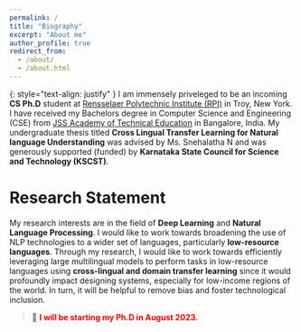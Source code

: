 ```yaml
---
permalink: /
title: "Biography"
excerpt: "About me"
author_profile: true
redirect_from: 
  - /about/
  - /about.html
---
```

{: style="text-align: justify" }
I am immensely priveleged to be an incoming **CS Ph.D** student at [Rensselaer Polytechnic Institute (RPI)](https://rpi.edu/) in Troy, New York. I have received my Bachelors degree in Computer Science and Engineering (CSE) from [JSS Academy of Technical Education](https://jssateb.ac.in/) in Bangalore, India. My undergraduate thesis titled **Cross Lingual Transfer Learning for Natural language Understanding** was advised by Ms. Snehalatha N and was generously supported (funded) by **Karnataka State Council for Science and Technology (KSCST)**.<br> 


Research Statement
======

My research interests are in the field of **Deep Learning** and **Natural Language Processing**. I would like to work towards broadening the use of NLP technologies to a wider set of languages, particularly **low-resource languages**. Through my research, I would like to work towards efficiently leveraging large multilingual models to perform tasks in low-resource languages using **cross-lingual and domain transfer learning** since it would profoundly impact designing systems, especially for low-income regions of the world. In turn, it will be helpful to remove bias and foster technological inclusion. 

> 🔔
> <span style="color: red;">**I will be starting my Ph.D in August 2023.**</span>
